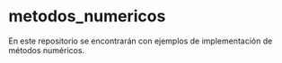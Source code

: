 # metodos_numericos
En este repositorio se encontrarán con ejemplos de implementación de métodos numéricos.
